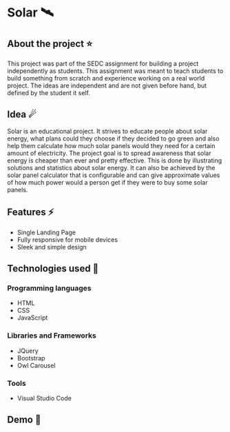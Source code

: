 # Solar 🛰
## About the project ⭐
This project was part of the SEDC assignment for building a project independently as students. This assignment was meant to teach students to build something from scratch and experience working on a real world project. The ideas are independent and are not given before hand, but defined by the student it self. 

## Idea ☄
Solar is an educational project. It strives to educate people about solar energy, what plans could they choose if they decided to go green and also help them calculate how much solar panels would they need for a certain amount of electricity. The project goal is to spread awareness that solar energy is cheaper than ever and pretty effective. This is done by illustrating solutions and statistics about solar energy. It can also be achieved by the solar panel calculator that is configurable and can give approximate values of how much power would a person get if they were to buy some solar panels. 

## Features ⚡
* Single Landing Page
* Fully responsive for mobile devices
* Sleek and simple design

## Technologies used 🚩
### Programming languages
* HTML
* CSS
* JavaScript
### Libraries and Frameworks
* JQuery
* Bootstrap
* Owl Carousel
### Tools
* Visual Studio Code

## Demo 🚩
